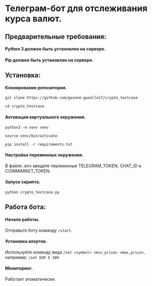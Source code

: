 # Телеграм-бот для отслеживания курса валют.
## Предварительные требования:
#### Python 3 должен быть установлен на сервере.
#### Pip должен быть установлен на сервере.
## Установка:
#### Клонирование репозитория.
`git clone https://github.com/gazone-gazelle17/crypto_testcase`

`cd crypto_testcase`
#### Активация виртуального окружения.
`python3 -m venv venv`

`source venv/bin/activate`

`pip install -r requirements.txt`
#### Настройка переменных окружения.
В файле .env введите переменные TELEGRAM_TOKEN, CHAT_ID и COINMARKET_TOKEN.
#### Запуск скрипта.
`python crypto_testcase.py`
## Работа бота:
#### Начало работы.
Отправьте боту команду `/start`.
#### Установка алертов.
Используйте команду вида `/set <symbol> <min_price> <max_price>`, например: `/set EUR 5 100`
#### Мониторинг.
Работает атоматически.

